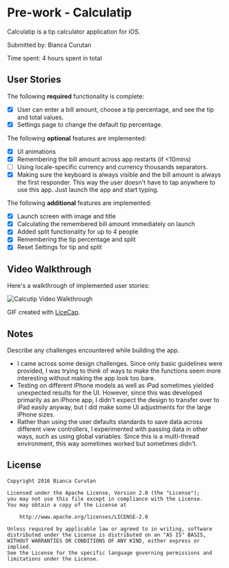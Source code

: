 # Pre-work - Calculatip

Calculatip is a tip calculator application for iOS.

Submitted by: Bianca Curutan

Time spent: 4 hours spent in total

## User Stories

The following **required** functionality is complete:

* [x] User can enter a bill amount, choose a tip percentage, and see the tip and total values.
* [x] Settings page to change the default tip percentage.

The following **optional** features are implemented:
* [x] UI animations
* [x] Remembering the bill amount across app restarts (if <10mins)
* [ ] Using locale-specific currency and currency thousands separators.
* [x] Making sure the keyboard is always visible and the bill amount is always the first responder. This way the user doesn't have to tap anywhere to use this app. Just launch the app and start typing.

The following **additional** features are implemented:

- [x] Launch screen with image and title
- [x] Calculating the remembered bill amount immediately on launch
- [x] Added split functionality for up to 4 people
- [x] Remembering the tip percentage and split 
- [x] Reset Settings for tip and split

## Video Walkthrough 

Here's a walkthrough of implemented user stories:

<img src='http://i.imgur.com/zUql9Jy.gif' title='Calcutip Video Walkthrough' width='' alt='Calcutip Video Walkthrough' />

GIF created with [LiceCap](http://www.cockos.com/licecap/).

## Notes

Describe any challenges encountered while building the app.

- I came across some design challenges. Since only basic guidelines were provided, I was trying to think of ways to make the functions seem more interesting without making the app look too bare.
- Testing on different iPhone models as well as iPad sometimes yielded unexpected results for the UI. However, since this was developed primarily as an iPhone app, I didn't expect the design to transfer over to iPad easily anyway, but I did make some UI adjustments for the large iPhone sizes.
- Rather than using the user defaults standards to save data across different view controllers, I experimented with passing data in other ways, such as using global variables. Since this is a multi-thread environment, this way sometimes worked but sometimes didn't.


## License

    Copyright 2016 Bianca Curutan

    Licensed under the Apache License, Version 2.0 (the "License");
    you may not use this file except in compliance with the License.
    You may obtain a copy of the License at

        http://www.apache.org/licenses/LICENSE-2.0

    Unless required by applicable law or agreed to in writing, software
    distributed under the License is distributed on an "AS IS" BASIS,
    WITHOUT WARRANTIES OR CONDITIONS OF ANY KIND, either express or implied.
    See the License for the specific language governing permissions and
    limitations under the License.
